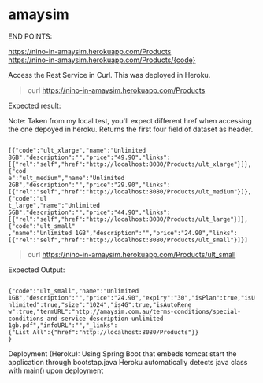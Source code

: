 # amaysim

END POINTS:

https://nino-in-amaysim.herokuapp.com/Products <BR>
https://nino-in-amaysim.herokuapp.com/Products/{code}

Access the Rest Service in Curl. This was deployed in Heroku.

> curl https://nino-in-amaysim.herokuapp.com/Products

Expected result:

Note: Taken from my local test, you'll expect different href when accessing the one depoyed in heroku. Returns the first four field of dataset as header.

<code>
[{"code":"ult_xlarge","name":"Unlimited 8GB","description":"","price":"49.90","links":[{"rel":"self","href":"http://localhost:8080/Products/ult_xlarge"}]},{"cod
e":"ult_medium","name":"Unlimited 2GB","description":"","price":"29.90","links":[{"rel":"self","href":"http://localhost:8080/Products/ult_medium"}]},{"code":"ul
t_large","name":"Unlimited 5GB","description":"","price":"44.90","links":[{"rel":"self","href":"http://localhost:8080/Products/ult_large"}]},{"code":"ult_small"
,"name":"Unlimited 1GB","description":"","price":"24.90","links":[{"rel":"self","href":"http://localhost:8080/Products/ult_small"}]}]
</code>

> curl https://nino-in-amaysim.herokuapp.com/Products/ult_small

Expected Output:

<code>
{"code":"ult_small","name":"Unlimited 1GB","description":"","price":"24.90","expiry":"30","isPlan":true,"isUnlimited":true,"size":"1024","is4G":true,"isAutoRene
w":true,"termURL":"http://amaysim.com.au/terms-conditions/special-conditions-and-service-description-unlimited-1gb.pdf","infoURL":"","_links":
{"List All":{"href":"http://localhost:8080/Products"}}
}
</code>

Deployment (Heroku):
Using Spring Boot that embeds tomcat
start the application through bootstap.java
Heroku automatically detects java class with main() upon deployment

